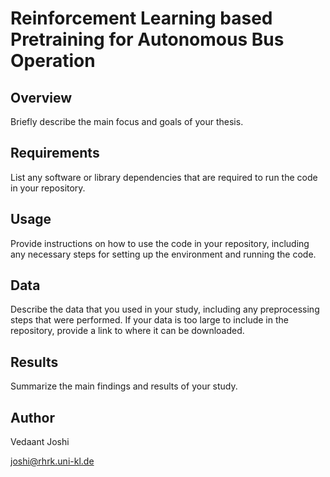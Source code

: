 # Reinforcement Learning based Pretraining for Autonomous Bus Operation

## Overview

Briefly describe the main focus and goals of your thesis.

## Requirements

List any software or library dependencies that are required to run the code in your repository.

## Usage

Provide instructions on how to use the code in your repository, including any necessary steps for setting up the environment and running the code.

## Data

Describe the data that you used in your study, including any preprocessing steps that were performed. If your data is too large to include in the repository, provide a link to where it can be downloaded.

## Results

Summarize the main findings and results of your study.

## Author

Vedaant Joshi

joshi@rhrk.uni-kl.de
